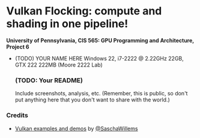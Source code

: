 Vulkan Flocking: compute and shading in one pipeline!
======================

**University of Pennsylvania, CIS 565: GPU Programming and Architecture, Project 6**

* (TODO) YOUR NAME HERE
  Windows 22, i7-2222 @ 2.22GHz 22GB, GTX 222 222MB (Moore 2222 Lab)

  ### (TODO: Your README)

  Include screenshots, analysis, etc. (Remember, this is public, so don't put
  anything here that you don't want to share with the world.)

### Credits

* [Vulkan examples and demos](https://github.com/SaschaWillems/Vulkan) by [@SaschaWillems](https://github.com/SaschaWillems)
